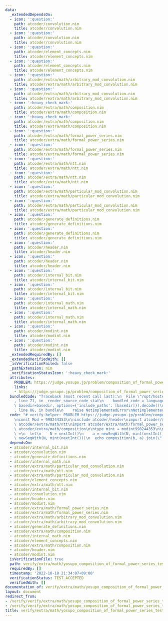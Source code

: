 ```yaml
---
data:
  _extendedDependsOn:
  - icon: ':question:'
    path: atcoder/convolution.nim
    title: atcoder/convolution.nim
  - icon: ':question:'
    path: atcoder/convolution.nim
    title: atcoder/convolution.nim
  - icon: ':question:'
    path: atcoder/element_concepts.nim
    title: atcoder/element_concepts.nim
  - icon: ':question:'
    path: atcoder/element_concepts.nim
    title: atcoder/element_concepts.nim
  - icon: ':question:'
    path: atcoder/extra/math/arbitrary_mod_convolution.nim
    title: atcoder/extra/math/arbitrary_mod_convolution.nim
  - icon: ':question:'
    path: atcoder/extra/math/arbitrary_mod_convolution.nim
    title: atcoder/extra/math/arbitrary_mod_convolution.nim
  - icon: ':heavy_check_mark:'
    path: atcoder/extra/math/composition.nim
    title: atcoder/extra/math/composition.nim
  - icon: ':heavy_check_mark:'
    path: atcoder/extra/math/composition.nim
    title: atcoder/extra/math/composition.nim
  - icon: ':question:'
    path: atcoder/extra/math/formal_power_series.nim
    title: atcoder/extra/math/formal_power_series.nim
  - icon: ':question:'
    path: atcoder/extra/math/formal_power_series.nim
    title: atcoder/extra/math/formal_power_series.nim
  - icon: ':question:'
    path: atcoder/extra/math/ntt.nim
    title: atcoder/extra/math/ntt.nim
  - icon: ':question:'
    path: atcoder/extra/math/ntt.nim
    title: atcoder/extra/math/ntt.nim
  - icon: ':question:'
    path: atcoder/extra/math/particular_mod_convolution.nim
    title: atcoder/extra/math/particular_mod_convolution.nim
  - icon: ':question:'
    path: atcoder/extra/math/particular_mod_convolution.nim
    title: atcoder/extra/math/particular_mod_convolution.nim
  - icon: ':question:'
    path: atcoder/generate_definitions.nim
    title: atcoder/generate_definitions.nim
  - icon: ':question:'
    path: atcoder/generate_definitions.nim
    title: atcoder/generate_definitions.nim
  - icon: ':question:'
    path: atcoder/header.nim
    title: atcoder/header.nim
  - icon: ':question:'
    path: atcoder/header.nim
    title: atcoder/header.nim
  - icon: ':question:'
    path: atcoder/internal_bit.nim
    title: atcoder/internal_bit.nim
  - icon: ':question:'
    path: atcoder/internal_bit.nim
    title: atcoder/internal_bit.nim
  - icon: ':question:'
    path: atcoder/internal_math.nim
    title: atcoder/internal_math.nim
  - icon: ':question:'
    path: atcoder/internal_math.nim
    title: atcoder/internal_math.nim
  - icon: ':question:'
    path: atcoder/modint.nim
    title: atcoder/modint.nim
  - icon: ':question:'
    path: atcoder/modint.nim
    title: atcoder/modint.nim
  _extendedRequiredBy: []
  _extendedVerifiedWith: []
  _isVerificationFailed: false
  _pathExtension: nim
  _verificationStatusIcon: ':heavy_check_mark:'
  attributes:
    PROBLEM: https://judge.yosupo.jp/problem/composition_of_formal_power_series
    links:
    - https://judge.yosupo.jp/problem/composition_of_formal_power_series
  bundledCode: "Traceback (most recent call last):\n  File \"/opt/hostedtoolcache/Python/3.10.8/x64/lib/python3.10/site-packages/onlinejudge_verify/documentation/build.py\"\
    , line 71, in _render_source_code_stat\n    bundled_code = language.bundle(stat.path,\
    \ basedir=basedir, options={'include_paths': [basedir]}).decode()\n  File \"/opt/hostedtoolcache/Python/3.10.8/x64/lib/python3.10/site-packages/onlinejudge_verify/languages/nim.py\"\
    , line 86, in bundle\n    raise NotImplementedError\nNotImplementedError\n"
  code: "# verify-helper: PROBLEM https://judge.yosupo.jp/problem/composition_of_formal_power_series\n\
    \nconst Mod = 998244353\n\ninclude atcoder/header\nimport atcoder/modint\nimport\
    \ atcoder/extra/math/ntt\nimport atcoder/extra/math/formal_power_series\nimport\
    \ atcoder/extra/math/composition\n\ntype mint = modint998244353\n\nproc main():void\
    \ =\n  let\n    N = nextInt()\n    a = newSeqWith(N, mint(nextInt()))\n    b =\
    \ newSeqWith(N, mint(nextInt()))\n  echo composition(b, a).join(\" \")\n\nmain()\n"
  dependsOn:
  - atcoder/internal_bit.nim
  - atcoder/convolution.nim
  - atcoder/generate_definitions.nim
  - atcoder/internal_math.nim
  - atcoder/extra/math/particular_mod_convolution.nim
  - atcoder/extra/math/ntt.nim
  - atcoder/extra/math/particular_mod_convolution.nim
  - atcoder/element_concepts.nim
  - atcoder/extra/math/ntt.nim
  - atcoder/internal_bit.nim
  - atcoder/convolution.nim
  - atcoder/header.nim
  - atcoder/modint.nim
  - atcoder/extra/math/formal_power_series.nim
  - atcoder/extra/math/formal_power_series.nim
  - atcoder/extra/math/arbitrary_mod_convolution.nim
  - atcoder/extra/math/arbitrary_mod_convolution.nim
  - atcoder/generate_definitions.nim
  - atcoder/extra/math/composition.nim
  - atcoder/internal_math.nim
  - atcoder/element_concepts.nim
  - atcoder/extra/math/composition.nim
  - atcoder/header.nim
  - atcoder/modint.nim
  isVerificationFile: true
  path: verify/extra/math/yosupo_composition_of_formal_power_series_test.nim
  requiredBy: []
  timestamp: '2022-10-10 21:34:07+09:00'
  verificationStatus: TEST_ACCEPTED
  verifiedWith: []
documentation_of: verify/extra/math/yosupo_composition_of_formal_power_series_test.nim
layout: document
redirect_from:
- /verify/verify/extra/math/yosupo_composition_of_formal_power_series_test.nim
- /verify/verify/extra/math/yosupo_composition_of_formal_power_series_test.nim.html
title: verify/extra/math/yosupo_composition_of_formal_power_series_test.nim
---
```

